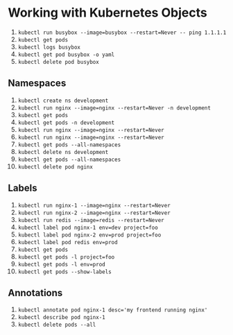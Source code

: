 # Working with Kubernetes Objects

1. `kubectl run busybox --image=busybox --restart=Never -- ping 1.1.1.1`
2. `kubectl get pods`
3. `kubectl logs busybox`
4. `kubectl get pod busybox -o yaml`
5. `kubectl delete pod busybox`

## Namespaces

1. `kubectl create ns development`
2. `kubectl run nginx --image=nginx --restart=Never -n development`
3. `kubectl get pods`
4. `kubectl get pods -n development`
5. `kubectl run nginx --image=nginx --restart=Never`
6. `kubectl run nginx --image=nginx --restart=Never`
7. `kubectl get pods --all-namespaces`
8. `kubectl delete ns development`
9. `kubectl get pods --all-namespaces`
10. `kubectl delete pod nginx`

## Labels

1. `kubectl run nginx-1 --image=nginx --restart=Never`
2. `kubectl run nginx-2 --image=nginx --restart=Never`
3. `kubectl run redis --image=redis --restart=Never`
4. `kubectl label pod nginx-1 env=dev project=foo`
5. `kubectl label pod nginx-2 env=prod project=foo`
6. `kubectl label pod redis env=prod`
7. `kubectl get pods`
8. `kubectl get pods -l project=foo`
9. `kubectl get pods -l env=prod`
10. `kubectl get pods --show-labels`

## Annotations

1. `kubectl annotate pod nginx-1 desc='my frontend running nginx'`
2. `kubectl describe pod nginx-1`
3. `kubectl delete pods --all`
